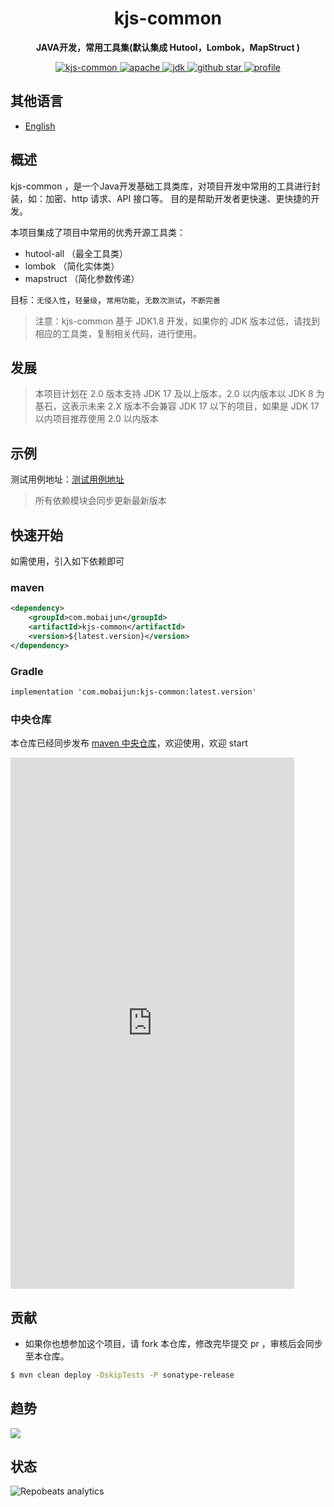 <h1 align="center">
    kjs-common
</h1>
<p align="center">
    <strong>JAVA开发，常用工具集(默认集成 Hutool，Lombok，MapStruct ) </strong>
</p>
<p align="center">
    <a target="_blank" href="https://search.maven.org/artifact/com.mobaijun/kjs-common">
        <img src="https://img.shields.io/maven-central/v/com.mobaijun/kjs-common.svg?style=flat&logo=Apache Maven"
             alt="kjs-common"/>
    </a>
    <a target="_blank" href="https://www.apache.org/licenses/LICENSE-2.0.html">
        <img src="https://img.shields.io/badge/license-Apache%202-4EB1BA.svg?style=flat&logo=apache" alt="apache">
    </a>
    <a target="_blank" href="https://www.oracle.com/technetwork/java/javase/downloads/index.html">
        <img src="https://img.shields.io/badge/JDK-1.8+-green.svg?style=flat&logo=Oracle" alt="jdk">
    </a>
    <a target="_blank" href='https://github.com/mobaijun/kjs-common'>
        <img src="https://img.shields.io/github/stars/mobaijun/kjs-common.svg?style=flat&logo=GitHub"
             alt="github star">
    </a>
    <a target="_blank" href='https://github.com/mobaijun/kjs-common'>
        <img src="https://komarev.com/ghpvc/?username=mobaijun&color=orange" alt="profile">
    </a>
</p>

## 其他语言

- [English](README.en.md)

## 概述

kjs-common ，是一个Java开发基础工具类库，对项目开发中常用的工具进行封装，如：加密、http 请求、API 接口等。 目的是帮助开发者更快速、更快捷的开发。

本项目集成了项目中常用的优秀开源工具类：

* hutool-all （最全工具类）
* lombok （简化实体类）
* mapstruct （简化参数传递）

目标：`无侵入性`，`轻量级`，`常用功能`，`无数次测试`，`不断完善`

> 注意：kjs-common 基于 JDK1.8 开发，如果你的 JDK 版本过低，请找到相应的工具类，复制相关代码，进行使用。

## 发展

> 本项目计划在 2.0 版本支持 JDK 17 及以上版本，2.0 以内版本以 JDK 8 为基石，这表示未来 2.X 版本不会兼容 JDK 17 以下的项目，如果是
> JDK 17 以内项目推荐使用 2.0 以内版本

## 示例

测试用例地址：[测试用例地址](https://github.com/mobaijun/kjs-common/tree/main/src/test/java/com/mobaijun/common/test)

> 所有依赖模块会同步更新最新版本

## 快速开始

如需使用，引入如下依赖即可

### maven

```xml
<dependency>
    <groupId>com.mobaijun</groupId>
    <artifactId>kjs-common</artifactId>
    <version>${latest.version}</version>
</dependency>
```

### Gradle

~~~xml
implementation 'com.mobaijun:kjs-common:latest.version'
~~~

### 中央仓库

本仓库已经同步发布 [maven 中央仓库](https://mvnrepository.com/artifact/com.mobaijun/kjs-common)，欢迎使用，欢迎 start

<iframe height=850 width=90% src="https://search.maven.org/search?q=com.mobaijun" frameborder=0 allowfullscreen></iframe>

## 贡献

* 如果你也想参加这个项目，请 fork 本仓库，修改完毕提交 pr ，审核后会同步至本仓库。

~~~bash
$ mvn clean deploy -DskipTests -P sonatype-release
~~~

## 趋势

![](https://starchart.cc/mobaijun/kjs-common.svg)

## 状态

![Repobeats analytics](https://repobeats.axiom.co/api/embed/c6b9508b383c2d1c0f1d01b6d3568d5240482f7c.svg "Repobeats analytics image")
